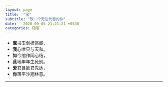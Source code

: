 ```yaml
---
layout: page
title:  "宝"
subtitle: "致一个无法代替的你"
date:   2020-09-05 21:21:21 +0530
categories: 随笔
---
```


- **宝**书玉剑挂高阁，
- **我**心唯只与天和。
- **如**今绾作同心结，
- **此**地年年生死别。
- **爱**君且欲君先达，
- **你**落平沙翔林意。

---